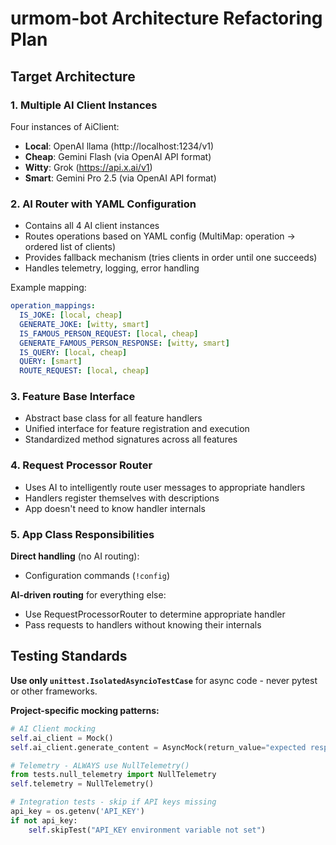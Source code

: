 # urmom-bot Architecture Refactoring Plan

## Target Architecture

### 1. Multiple AI Client Instances
Four instances of AiClient:
- **Local**: OpenAI llama (http://localhost:1234/v1)
- **Cheap**: Gemini Flash (via OpenAI API format)
- **Witty**: Grok (https://api.x.ai/v1) 
- **Smart**: Gemini Pro 2.5 (via OpenAI API format)

### 2. AI Router with YAML Configuration
- Contains all 4 AI client instances
- Routes operations based on YAML config (MultiMap: operation -> ordered list of clients)
- Provides fallback mechanism (tries clients in order until one succeeds)
- Handles telemetry, logging, error handling

Example mapping:
```yaml
operation_mappings:
  IS_JOKE: [local, cheap]
  GENERATE_JOKE: [witty, smart]
  IS_FAMOUS_PERSON_REQUEST: [local, cheap]
  GENERATE_FAMOUS_PERSON_RESPONSE: [witty, smart]
  IS_QUERY: [local, cheap]
  QUERY: [smart]
  ROUTE_REQUEST: [local, cheap]
```

### 3. Feature Base Interface
- Abstract base class for all feature handlers
- Unified interface for feature registration and execution
- Standardized method signatures across all features

### 4. Request Processor Router
- Uses AI to intelligently route user messages to appropriate handlers
- Handlers register themselves with descriptions
- App doesn't need to know handler internals

### 5. App Class Responsibilities
**Direct handling** (no AI routing):
- Configuration commands (`!config`)

**AI-driven routing** for everything else:
- Use RequestProcessorRouter to determine appropriate handler
- Pass requests to handlers without knowing their internals

## Testing Standards

**Use only `unittest.IsolatedAsyncioTestCase`** for async code - never pytest or other frameworks.

**Project-specific mocking patterns:**
```python
# AI Client mocking
self.ai_client = Mock()
self.ai_client.generate_content = AsyncMock(return_value="expected response")

# Telemetry - ALWAYS use NullTelemetry()
from tests.null_telemetry import NullTelemetry
self.telemetry = NullTelemetry()

# Integration tests - skip if API keys missing
api_key = os.getenv('API_KEY')
if not api_key:
    self.skipTest("API_KEY environment variable not set")
```